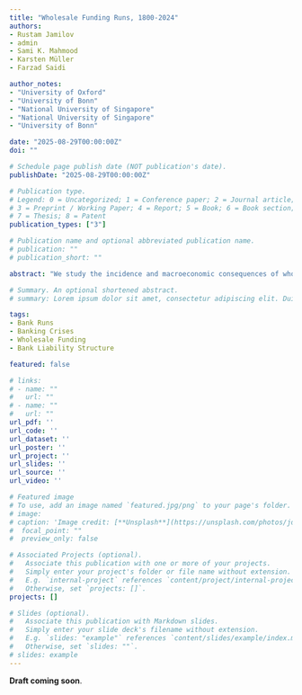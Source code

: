 ```yaml
---
title: "Wholesale Funding Runs, 1800-2024"
authors:
- Rustam Jamilov
- admin
- Sami K. Mahmood
- Karsten Müller
- Farzad Saidi

author_notes:
- "University of Oxford"
- "University of Bonn"
- "National University of Singapore"
- "National University of Singapore"
- "University of Bonn"

date: "2025-08-29T00:00:00Z"
doi: ""

# Schedule page publish date (NOT publication's date).
publishDate: "2025-08-29T00:00:00Z"

# Publication type.
# Legend: 0 = Uncategorized; 1 = Conference paper; 2 = Journal article;
# 3 = Preprint / Working Paper; 4 = Report; 5 = Book; 6 = Book section;
# 7 = Thesis; 8 = Patent
publication_types: ["3"]

# Publication name and optional abbreviated publication name.
# publication: ""
# publication_short: ""

abstract: "We study the incidence and macroeconomic consequences of wholesale funding runs in 143 countries from 1800 to 2024. We construct a new narrative chronology on wholesale runs from 578 sources and use historical data on banks' liability structure to measure run severity.  Wholesale runs have happened with unprecedented frequency over the last 20 years, are more frequent than retail runs, and are concentrated in countries where deposit insurance shields retail depositors. As a result, bank runs either by wholesale or retail creditors now have happen with unprecedented frequency.  Wholesale funding runs are associated with larger output gaps than retail runs, especially when explained by foreign withdrawals (``sudden stops''). At least in part, this is because retail depositors are more likely to run for reasons unrelated to financial and macroeconomic fundamentals. Greater reliance on wholesale funding is linked to deeper output contractions after runs and banking crises, but not after recessions outside of crisis periods. Overall, our findings point to a structural shift in financial stability risks: wholesale funding markets have diversified banks' funding sources but also increased the likelihood of severe, non-linear shocks to the real economy."

# Summary. An optional shortened abstract.
# summary: Lorem ipsum dolor sit amet, consectetur adipiscing elit. Duis posuere tellus ac convallis placerat. Proin tincidunt magna sed ex sollicitudin condimentum.

tags:
- Bank Runs 
- Banking Crises
- Wholesale Funding
- Bank Liability Structure

featured: false

# links:
# - name: ""
#   url: ""
# - name: ""
#   url: ""
url_pdf: ''
url_code: ''
url_dataset: ''
url_poster: ''
url_project: ''
url_slides: ''
url_source: ''
url_video: ''

# Featured image
# To use, add an image named `featured.jpg/png` to your page's folder. 
# image:
# caption: 'Image credit: [**Unsplash**](https://unsplash.com/photos/jdD8gXaTZsc)'
#  focal_point: ""
#  preview_only: false

# Associated Projects (optional).
#   Associate this publication with one or more of your projects.
#   Simply enter your project's folder or file name without extension.
#   E.g. `internal-project` references `content/project/internal-project/index.md`.
#   Otherwise, set `projects: []`.
projects: []

# Slides (optional).
#   Associate this publication with Markdown slides.
#   Simply enter your slide deck's filename without extension.
#   E.g. `slides: "example"` references `content/slides/example/index.md`.
#   Otherwise, set `slides: ""`.
# slides: example
---
```


<!-- {{% callout note %}}
Click the *Cite* button above to demo the feature to enable visitors to import publication metadata into their reference management software.
{{% /callout %}}

{{% callout note %}}
Create your slides in Markdown - click the *Slides* button to check out the example.
{{% /callout %}} -->

<!-- Supplementary notes can be added here, including [code, math, and images](https://wowchemy.com/docs/writing-markdown-latex/). -->

**Draft coming soon**.